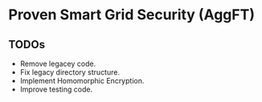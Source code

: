 # Proven Smart Grid Security (AggFT)

## TODOs

- Remove legacey code.
- Fix legacy directory structure.
- Implement Homomorphic Encryption.
- Improve testing code.
